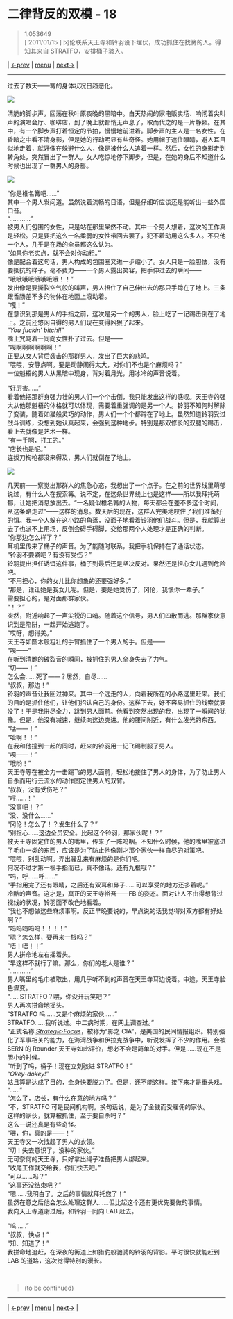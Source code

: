 # 二律背反的双模 - 18
> 1.053649  
> [ 2011/01/15 ] 冈伦联系天王寺和铃羽设下埋伏，成功抓住在找篝的人。得知其来自 STRATFO，安排桶子骇入。  

| [←prev](./0110) | [menu](../) | [next→](./0112) |

---

过去了数天——篝的身体状况日趋恶化。  

![](../static/image/0111-1.png)

清脆的脚步声，回荡在秋叶原夜晚的黑暗中。白天热闹的家电贩卖场、响彻着尖叫声的演唱会厅、咖啡店，到了晚上就都悄无声息了，取而代之的是一片静籁。在其中，有一个脚步声打着恒定的节拍，慢慢地前进着。脚步声的主人是一名女性。在昏暗之中看不清身影，但是她的行动明显有些奇怪。她用帽子遮住眼睛，避人耳目似地走着，就好像在躲避什么人，像是被什么人追着一样。然后，女性的身影走到转角处，突然冒出了一群人。女人吃惊地停下脚步，但是，在她的身后不知道什么时候也出现了一群男人的身影。  

![](../static/image/0111-2.png)

“你是椎名篝吧……”  
其中一个男人发问道。虽然说着流畅的日语，但是仔细听应该还是能听出一些外国口音。  
“…………”  
被男人们包围的女性，只是站在那里呆然不动。其中一个男人想着，这次的工作真是轻松。只是要把这么一名柔弱的女性带回去罢了，犯不着动用这么多人。不只他一个人，几乎是在场的全员都这么认为。  
“如果你老实点，就不会对你动粗。”  
像是配合着这句话，男人构成的包围圈又进一步缩小了。女人只是一脸胆怯，没有要抵抗的样子。毫不费力——一个男人露出笑容，把手伸过去的瞬间——  
“哦哦哦哦哦哦哦哦！！”  
发出像是要撕裂空气般的叫声，男人捂住了自己伸出去的那只手蹲在了地上。三条跟香肠差不多的物体在地面上滚动着。  
“嘎！”  
在意识到那是男人的手指之前，这次是另一个的男人，脸上吃了一记踢击倒在了地上。之前还悠闲自得的男人们现在变得凶狠了起来。  
“*You fuckin’ bitch!!*”  
嘴上咒骂着一同向女性扑了过去。但是——  
“嘎啊啊啊啊啊啊！”  
正要从女人背后袭击的那群男人，发出了巨大的悲鸣。  
“喂喂，安静点啊。要是动静闹得太大，对你们不也是个麻烦吗？”  
一位魁梧的男人从黑暗中现身，背对着月光，用冰冷的声音说着。  

“好厉害……”  
看着他把那群身强力壮的男人们一个个击倒，我只能发出这样的感叹。天王寺的强大从他那魁梧的体格就可以体现，需要着重强调的是另一个人。铃羽不知何时解除了变装，随着如猫般灵巧的动作，男人们一个个都蹲在了地上。虽然知道铃羽受过战斗训练，没想到她认真起来，会强到这种地步。特别是那双修长的双腿的踢击，看上去就像是艺术一样。  
“有一手啊，打工的。”  
“店长也是呢。”  
连拔刀掏枪都没来得及，男人们就倒在了地上。  

![](../static/image/0111-3.png)

几天前——察觉出那群人的焦急心态，我想出了一个点子。在之前的世界线里萌郁说过，有什么人在搜索篝。说不定，在这条世界线上也是这样——所以我拜托萌郁，让她把消息放出去。“一名疑似椎名篝的人物，每天都会在差不多这个时间，从这条路走过”——这样的消息。数天后的现在，这群人完美地咬住了我们准备好的饵。我一个人躲在这小路的角落，没面子地看着铃羽他们战斗。但是，我就算出去了也派不上用场，反倒会碍手碍脚，交给那两个人处理才是正确的判断。  
“你那边怎么样了？”  
耳机里传来了桶子的声音。为了能随时联系，我把手机保持在了通话状态。  
“铃羽不要紧吧？有没有受伤？”  
铃羽提出担任诱饵这件事，桶子到最后还是坚决反对。果然还是担心女儿遇到危险吧。  
“不用担心，你的女儿比你想象的还要强好多。”  
“那是，谁让她是我女儿呢。但是，要是她受伤了，冈伦，我恨你一辈子。”  
需要担心的，是对面那群家伙。  
“！？”  
突然，附近响起了一声尖锐的口哨。随着这个信号，男人们四散而逃。那群家伙意识到是陷阱，一起开始逃跑了。  
“哎呀，想得美。”  
天王寺如圆木般粗壮的手臂抓住了一个男人的手。但是——  
“嘎——”  
在听到清脆的破裂音的瞬间，被抓住的男人全身失去了力气。  
“切——！”  
怎么会……死了——？居然，自尽……  
“叔叔，那边！”  
铃羽的声音让我回过神来。其中一个逃走的人，向着我所在的小路这里赶来。我们的目的是抓住他们，让他们招认自己的身份。这样下去，好不容易抓住的线索就要没了！于是我拼尽全力，跳到男人面前。他看到突然出现的我，出现了一瞬间的犹豫。但是，他没有减速，继续向这边突进。他的腰间附近，有什么发光的东西。  
“咕——！”  
“哈啊！！”  
在我和他撞到一起的同时，赶来的铃羽用一记飞踢制服了男人。  
“嘎——！”  
“哦哟！”  
天王寺等在被全力一击踢飞的男人面前，轻松地接住了男人的身体，为了防止男人自杀而用行云流水的动作固定住男人的双臂。  
“叔叔，没有受伤吧？”  
“呼……！”  
“没事吧！？”  
“没、没什么……”  
“冈伦！怎么了！？发生什么了？”  
“别担心……这边全员安全。比起这个铃羽，那家伙呢！？”  
被天王寺固定住的男人的嘴里，传来了一阵呜咽。不知什么时候，他的嘴里被塞进了毛巾一类的东西，应该是为了防止他像刚才那个家伙一样自尽的对策吧。  
“喂喂，别乱动啊。弄出骚乱来有麻烦的是你们吧。  
 何况不过才第一根手指而已，真不像话。还有九根哦？”  
“呜，呼……呼……”  
“手指用完了还有眼睛，之后还有双耳和鼻子……可以享受的地方还多着呢。”  
冷酷的声音。这才是，真正的天王寺裕吾——FB 的姿态。面对让人不由得想背过视线的状况，铃羽面不改色地看着。  
“我也不想做这些麻烦事啊。反正早晚要说的，早点说的话我觉得对双方都有好处啊？”  
“呜呜呜呜呜！！！！”  
“嗯？怎么样，要再来一根吗？”  
“唔！唔！！”  
男人拼命地左右摇着头。  
“早这样不就行了嘛。那么，你们的老大是谁？”  
“…………”  
男人嘴里的毛巾被取出，用几乎听不到的声音在天王寺耳边说着。中途，天王寺脸色骤变。  
“……STRATFO？喂，你没开玩笑吧？”  
男人再次拼命地摇头。  
“STRATFO 吗……又是个麻烦的家伙……”  
STRATFO……我听说过。中二病时期，在网上调查过。”  
“正式名称 <abbr title="neta 自现实中的 Strategic Forecasting Inc.">*Strategic·Focus*</abbr>，被称为“影之 CIA”，是美国的民间情报组织。特别强化了军事相关的能力，在海湾战争和伊拉克战争中，听说发挥了不少的作用。会被 SERN 的 Rounder 天王寺如此评价，想必不会是简单的对手。但是……现在不是胆小的时候。  
“听到了吗，桶子！现在立刻骇进 STRATFO！”  
“*Okey-dokey!*”  
姑且算是达成了目的，全身快要脱力了。但是，还不能这样。接下来才是重头戏。  
“……”  
“怎么了，店长，有什么在意的地方吗？”  
“不，STRATFO 可是民间机构啊。换句话说，是为了金钱而受雇佣的家伙。  
 这样的家伙，就算被抓住，至于要自杀吗？”  
这么一说还真是有些奇怪。  
“喂，你，真的是——！”  
天王寺又一次拽起了男人的衣领。  
“切！失去意识了，没种的家伙。”  
无可奈何的天王寺，只好拿出绳子准备把男人绑起来。  
“收尾工作就交给我，你们快去吧。”  
“可以……吗？”  
“这事还没结束吧？”  
“嗯……我明白了。之后的事情就拜托您了！”  
虽然在意之后他会怎么处理这群人……但比起这个还有更优先要做的事情。  
我向天王寺道谢过后，和铃羽一同向 LAB 赶去。  

“呜……”  
“叔叔，快点！”  
“知、知道了！”  
我拼命地追赶，在深夜的街道上如猎豹般驰骋的铃羽的背影。平时很快就能赶到 LAB 的道路，这次觉得特别的漫长。  


<br/>

> (to be continued)
---

| [←prev](./0110) | [menu](../) | [next→](./0112) |

